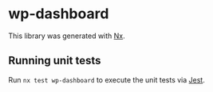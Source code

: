 # wp-dashboard

This library was generated with [Nx](https://nx.dev).

## Running unit tests

Run `nx test wp-dashboard` to execute the unit tests via [Jest](https://jestjs.io).

